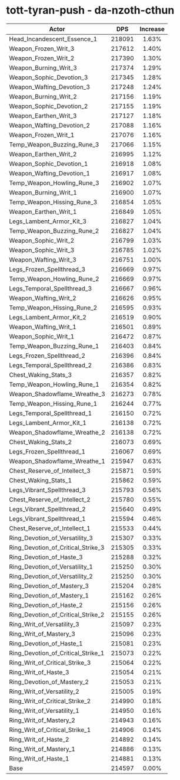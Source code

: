 # tott-tyran-push - da-nzoth-cthun
| Actor | DPS | Increase |
|---|:---:|:---:|
|Head_Incandescent_Essence_1|218091|1.63%|
|Weapon_Frozen_Writ_3|217612|1.40%|
|Weapon_Frozen_Writ_2|217390|1.30%|
|Weapon_Burning_Writ_3|217374|1.29%|
|Weapon_Sophic_Devotion_3|217345|1.28%|
|Weapon_Wafting_Devotion_3|217248|1.24%|
|Weapon_Burning_Writ_2|217156|1.19%|
|Weapon_Sophic_Devotion_2|217155|1.19%|
|Weapon_Earthen_Writ_3|217127|1.18%|
|Weapon_Wafting_Devotion_2|217088|1.16%|
|Weapon_Frozen_Writ_1|217076|1.16%|
|Temp_Weapon_Buzzing_Rune_3|217066|1.15%|
|Weapon_Earthen_Writ_2|216995|1.12%|
|Weapon_Sophic_Devotion_1|216918|1.08%|
|Weapon_Wafting_Devotion_1|216917|1.08%|
|Temp_Weapon_Howling_Rune_3|216902|1.07%|
|Weapon_Burning_Writ_1|216900|1.07%|
|Temp_Weapon_Hissing_Rune_3|216854|1.05%|
|Weapon_Earthen_Writ_1|216849|1.05%|
|Legs_Lambent_Armor_Kit_3|216827|1.04%|
|Temp_Weapon_Buzzing_Rune_2|216827|1.04%|
|Weapon_Sophic_Writ_2|216799|1.03%|
|Weapon_Sophic_Writ_3|216785|1.02%|
|Weapon_Wafting_Writ_3|216751|1.00%|
|Legs_Frozen_Spellthread_3|216669|0.97%|
|Temp_Weapon_Howling_Rune_2|216669|0.97%|
|Legs_Temporal_Spellthread_3|216667|0.96%|
|Weapon_Wafting_Writ_2|216626|0.95%|
|Temp_Weapon_Hissing_Rune_2|216595|0.93%|
|Legs_Lambent_Armor_Kit_2|216519|0.90%|
|Weapon_Wafting_Writ_1|216501|0.89%|
|Weapon_Sophic_Writ_1|216472|0.87%|
|Temp_Weapon_Buzzing_Rune_1|216403|0.84%|
|Legs_Frozen_Spellthread_2|216396|0.84%|
|Legs_Temporal_Spellthread_2|216386|0.83%|
|Chest_Waking_Stats_3|216357|0.82%|
|Temp_Weapon_Howling_Rune_1|216354|0.82%|
|Weapon_Shadowflame_Wreathe_3|216273|0.78%|
|Temp_Weapon_Hissing_Rune_1|216244|0.77%|
|Legs_Temporal_Spellthread_1|216150|0.72%|
|Legs_Lambent_Armor_Kit_1|216138|0.72%|
|Weapon_Shadowflame_Wreathe_2|216138|0.72%|
|Chest_Waking_Stats_2|216073|0.69%|
|Legs_Frozen_Spellthread_1|216067|0.69%|
|Weapon_Shadowflame_Wreathe_1|215947|0.63%|
|Chest_Reserve_of_Intellect_3|215871|0.59%|
|Chest_Waking_Stats_1|215862|0.59%|
|Legs_Vibrant_Spellthread_3|215793|0.56%|
|Chest_Reserve_of_Intellect_2|215780|0.55%|
|Legs_Vibrant_Spellthread_2|215640|0.49%|
|Legs_Vibrant_Spellthread_1|215594|0.46%|
|Chest_Reserve_of_Intellect_1|215533|0.44%|
|Ring_Devotion_of_Versatility_3|215307|0.33%|
|Ring_Devotion_of_Critical_Strike_3|215305|0.33%|
|Ring_Devotion_of_Haste_3|215288|0.32%|
|Ring_Devotion_of_Versatility_1|215250|0.30%|
|Ring_Devotion_of_Versatility_2|215250|0.30%|
|Ring_Devotion_of_Mastery_3|215204|0.28%|
|Ring_Devotion_of_Mastery_1|215162|0.26%|
|Ring_Devotion_of_Haste_2|215156|0.26%|
|Ring_Devotion_of_Critical_Strike_2|215155|0.26%|
|Ring_Writ_of_Versatility_3|215097|0.23%|
|Ring_Writ_of_Mastery_3|215096|0.23%|
|Ring_Devotion_of_Haste_1|215081|0.23%|
|Ring_Devotion_of_Critical_Strike_1|215073|0.22%|
|Ring_Writ_of_Critical_Strike_3|215064|0.22%|
|Ring_Writ_of_Haste_3|215054|0.21%|
|Ring_Devotion_of_Mastery_2|215053|0.21%|
|Ring_Writ_of_Versatility_2|215005|0.19%|
|Ring_Writ_of_Critical_Strike_2|214990|0.18%|
|Ring_Writ_of_Versatility_1|214950|0.16%|
|Ring_Writ_of_Mastery_2|214943|0.16%|
|Ring_Writ_of_Critical_Strike_1|214906|0.14%|
|Ring_Writ_of_Haste_2|214892|0.14%|
|Ring_Writ_of_Mastery_1|214886|0.13%|
|Ring_Writ_of_Haste_1|214881|0.13%|
|Base|214597|0.00%|
